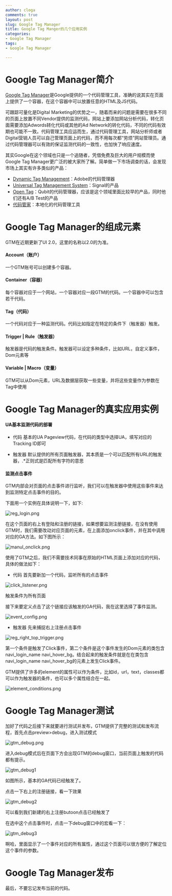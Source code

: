 ```yaml
---
author: cloga
comments: true
layout: post
slug: Google Tag Manager
title: Google Tag Manger的几个应用实例
categories:
- Google Tag Manager
tags:
- Google Tag Manager

---
```

# Google Tag Manager简介
[Google Tag Manager](https://www.google.com.hk/tagmanager/)是Google提供的一个代码管理工具，准确的说其实在页面上提供了一个容器，在这个容器中可以放置任意的HTML及JS代码。

可跟踪可量化是Digital Marketing的优势之一，随着而来的问题是需要在很多不同的页面上放置不同Vendor提供的监测代码，网站上要添加网站分析代码，转化页面需要添加Adwords转化代码或其他的Ad Network的转化代码，不同的代码有效期也可能不一致。代码管理工具应运而生，通过代码管理工具，网站分析师或者Digital营销人员可以自己管理页面上的代码，而不用每次都“劳烦”网站管理员。通过代码管理器可以有效的保证监测代码的一致性，也加快了响应速度。

其实Google在这个领域也只是一个追随者，凭借免费及巨大的用户规模而使Google Tag Manager更广泛的被大家所了解。简单做一下市场调查的话，会发现市场上其实有许多类似的产品：

- [Dynamic Tag Management](https://dtm.adobe.com/)：Adobe的代码管理器
- [Universal Tag Management System](http://www.signal.co/products/tag/)：Signal的产品
- [Open Tag](http://www.qubitproducts.com/tag-management)：Qubit的代码管理器，应该是这个领域里面比较早的产品，同时他们还有A/B Test的产品
- [代码管家](http://web.tagmanager.cn/)：本地化的代码管理工具

# Google Tag Manager的组成元素

GTM在近期更新了UI 2.0，这里的名称以2.0的为准。

#### Account（账户）
一个GTM账号可以创建多个容器。

#### Container（容器）
每个容器对应于一个网站，一个容器对应一段GTM的代码。一个容器中可以包含若干代码。

#### Tag（代码）
一个代码对应于一种监测代码。代码比如指定在特定的条件下（触发器）触发。

#### Trigger | Rule（触发器）
触发器是代码的触发条件。触发器可以设定多种条件，比如URL，自定义事件，Dom元素等

#### Variable | Macro（变量）
GTM可以从Dom元素，URL及数据层获取一些变量，并将这些变量作为参数在Tag中使用

# Google Tag Manager的真实应用实例

#### UA基本监测代码的部署

- 代码
基本的UA Pageview代码，在代码的类型中选择UA，填写对应的Tracking ID即可

- 触发器
默认提供的所有页面触发器，其本质是一个可以匹配所有URL的触发器，.*正则式是匹配所有字符的意思

#### 监测点击事件

GTM内部会对页面的点击事件进行监听，我们可以在触发器中使用这些事件来达到监测特定点击事件的目的。

下面用一个实例在具体说明一下，如下:

![reg_login.png](http://cloga.info/files/reg_login.png)

在这个页面的右上有登陆和注册的链接，如果想要监测注册链接，在没有使用GTM时，我们需要改动对应页面的元素，在上面添加onclick事件，并在其中调用对应的GA方法。如下图所示：

![manul_onclick.png](http://cloga.info/files/manul_onclick.png)

使用了GTM之后，我们不需要技术同事在原始的HTML页面上添加对应的代码，具体的做法如下：

- 代码
首先要新加一个代码，监听所有的点击事件

![click_listener.png](http://cloga.info/files/click_listener.png)

触发条件为所有页面


接下来要定义点击了这个链接应该触发的GA代码，我在这里选择了事件监测。

![event_config.png](http://cloga.info/files/event_config.png)

- 触发器
先来捕捉右上注册点击事件

![reg_right_top_trigger.png](http://cloga.info/files/reg_right_top_trigger.png)

第一个条件是触发了Click事件，第二个条件是这个事件发生的Dom元素的类包含navi\_login\_name navi\_hover\_bg。结合起来的触发条件就是在在类包含navi\_login\_name navi\_hover\_bg的元素上发生Click事件。

GTM提供了许多的element的属性可以作为条件，比如id，url，text，classes都可以作为触发器的条件，也可以多个属性结合在一起。

![element_conditions.png](http://cloga.info/files/element_conditions.png)

# Google Tag Manager测试

加好了代码之后接下来就要进行测试并发布，GTM提供了完整的测试和发布流程，首先点击preview>debug，进入测试模式

![gtm_debug.png](http://cloga.info/files/gtm_debug.png)

进入debug模式后在页面下方会出现GTM的debug窗口，当前页面上触发的代码都有提示。

![gtm_debug1](http://cloga.info/files/gtm_debug1.png)

如图所示，基本的GA代码已经触发了。

点击一下右上的注册链接，看一下效果

![gtm_debug2](http://cloga.info/files/gtm_debug2.png)

可以看到我们新建的右上注册butoon点击已经触发了

在选中这个点击事件时，点击一下debug窗口中的宏看一下：

![gtm_debug3](http://cloga.info/files/gtm_debug3.png)

啊哈，里面显示了一个事件对应的所有属性，通过这个页面可以很方便的了解定位这个事件的参数。

# Google Tag Manager发布

最后，不要忘记发布当前的代码。

